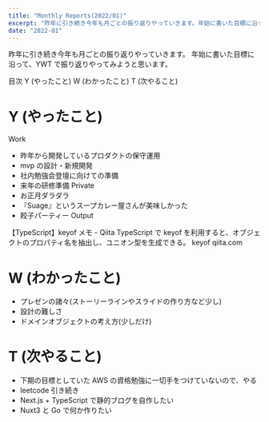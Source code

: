 ```yaml
---
title: "Monthly Reports(2022/01)"
excerpt: "昨年に引き続き今年も月ごとの振り返りやっていきます。年始に書いた目標に沿って、YWT で振り返りやってみようと思います。"
date: "2022-01"
---
```


昨年に引き続き今年も月ごとの振り返りやっていきます。
年始に書いた目標に沿って、YWT で振り返りやってみようと思います。

目次
Y (やったこと)
W (わかったこと)
T (次やること)

# Y (やったこと)

Work

- 昨年から開発しているプロダクトの保守運用
- mvp の設計・新規開発
- 社内勉強会登壇に向けての準備
- 来年の研修準備
  Private
- お正月ダラダラ
- 『Suage』というスープカレー屋さんが美味しかった
- 餃子パーティー
  Output

【TypeScript】keyof メモ - Qiita
TypeScript で keyof を利用すると、オブジェクトのプロパティ名を抽出し、ユニオン型を生成できる。 keyof
qiita.com

# W (わかったこと)

- プレゼンの諸々(ストーリーラインやスライドの作り方など少し)
- 設計の難しさ
- ドメインオブジェクトの考え方(少しだけ)

# T (次やること)

- 下期の目標としていた AWS の資格勉強に一切手をつけていないので、やる
- leetcode 引き続き
- Next.js + TypeScript で静的ブログを自作したい
- Nuxt3 と Go で何か作りたい

